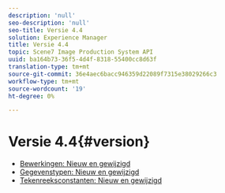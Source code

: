 ```yaml
---
description: 'null'
seo-description: 'null'
seo-title: Versie 4.4
solution: Experience Manager
title: Versie 4.4
topic: Scene7 Image Production System API
uuid: ba164b73-36f5-4d4f-8318-55400cc8d63f
translation-type: tm+mt
source-git-commit: 36e4aec6bacc946359d22089f7315e38029266c3
workflow-type: tm+mt
source-wordcount: '19'
ht-degree: 0%

---
```



# Versie 4.4{#version}

* [Bewerkingen: Nieuw en gewijzigd](r-4-4-operations.md)
* [Gegevenstypen: Nieuw en gewijzigd](r-4-4-types.md)
* [Tekenreeksconstanten: Nieuw en gewijzigd](r-4-4-string-constants.md)
